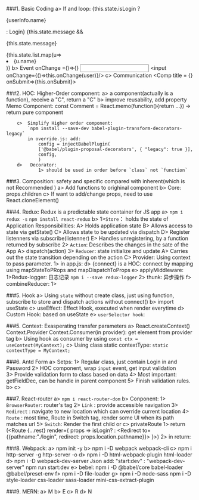 ###1.  Basic Coding
    a>  If and loop: 
            {this.state.isLogin ? <p>{userInfo.name}</p> : Login}
            {this.state.message && <p>{this.state.message} </p>
            {this.state.list.map(u=><li>{u.name}</li>)}
    b>  Event
            onChange =()=>{}
            <input onChange={this.onChange}/>
            <input onChange={()=>this.onChange(user)}/>
    c>  Communication
            <Comp title = {} onSubmit=>{this.onSubmit}>
            
            
###2.  HOC: Higher-Order component: 
        a>  a component(actually is a function), receive a "C", return a "C"
        b>  improve reusability, add property
            Memo Component:
                const Comment = React.memo(function(){return ...}) -> return pure component             

        c>  Simplify Higher order component:
            `npm install --save-dev babel-plugin-transform-decorators-legacy`
            in override.js: add:
                config = injectBabelPlugin(
                ['@babel/plugin-proposal-decorators', { "legacy": true }],
                config,
                )
        d>   Decorator:
                1> should be used in order before `class` not `function`

###3.  Composition: safety and specific compared with inherent(which is not Recommended )
        a>  Add functions to orighinal component
        b>  Core: props.children 
        c>  If want to add/change props, need to use React.cloneElement()
        
        
        
###4.  Redux:  Redux is a predictable state container for JS app
        a>  `npm i redux -s`
            `npm install react-redux`
        b>  1>`Store`： holds the state of Application
                Responsibilities:
                    A> Holds application state
                    B> Allows access to state via getState()
                    C> Allows state to be updated via dispatch
                    D> Register listenners via subscribe(listenner)
                    E> Handles unregistering, by a function returned  by subscribe
            2> `Action`: Describes the changes in the sate of the App
                    A> dispatch(action)
            3> `Reducer`: state initialize and update
                    A> Carries out the state transition depending on the action
        C> Provider: Using context to pass parameter.
            1>  in app.js: <Provider store={store}>
        d> {connect} is a HOC:
                connect by mapping using mapStateToPRops and mapDispatchToProps
        e>  applyMiddleware:
                1>Redux-logger: 日志记录
                    `npm i --save redux-logger`
                2> thunk: 异步操作
        f>  combineReducer:
                1> 

         

###5. Hook
        a> Using `state` without create class, just using function,
            subscribe to store and dispatch actions without connect()
        b> import useState
        c> useEffect: Effect Hook, executed when render everytime
        d> Custom Hook: based on useState
        e> `userSelector hook`: 

###5. Context:
      Exasperating transfer parameters
        a> React.createContext()
         Context.Provider
                Context.Consumer(in provider): get element from provider tag
        b> Using hook as consumer by using
                `const ctx = useContext(MyContext);`
        c> Using class static contextType:
                `static contextType = MyContext;`
      
###6. Antd Form
        a> Setps:
            1> Regular class, just contain Login in and Password
            2> HOC component, wrap `input`  event, get input validation   
            3> Provide validation form to class based on data
            4> Most important: getFieldDec, can be handle in parent component
            5> Finish validation rules.
        b>
        c>

###7. React-router
        a>  `npm i react-router-dom`
        b>  Conponent:
            1> `BrowserRouter`:  router's tag
            2> `Link` : provide accessible navigation 
            3> `Redirect` :  navigate to new location which can override current location
            4> `Route` : most time, Route in Switch tag, render some UI when its path matches url
            5> `Switch`: Render the first child <Route> or <Redirect>
        c>  privateRoute
            1>   return (<Route {...rest} render={
                            props =>
                                isLogin? <Comp></Comp> :
                                    <Redirect to={{pathname:"./login", redirect: props.location.pathname}}></Redirect>
                        }></Route>)
             2> in return: 
                <PrivateRoute path="/about" component={About}></PrivateRoute>

###8. Webpack:
        a> npm init -y
        b> npm i -D webpack webpack-cli
        c> npm i http-server -g
            http-server -o
         d> npm i -D html-webpack-plugin html-loader
         d> npm i -D webpack-dev-server
            Json add:  "start:dev" : "webpack-dev-server"
            npm run start:dev
         e> bebel:
            npm i -D @babel/core babel-loader @babel/preset-env
         f> npm i -D file-loader
         g> npm i -D node-sass
            npm i -D style-loader css-loader sass-loader mini-css-extract-plugin

###9. MERN:
        a>  M
        b>  E
        c>  R
        d>  N
